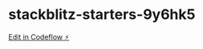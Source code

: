 # stackblitz-starters-9y6hk5

[Edit in Codeflow ⚡️](https://stackblitz.com/~/github.com/mmohedano/stackblitz-starters-9y6hk5)